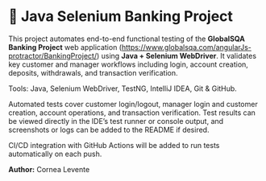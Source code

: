 # 🏦 Java Selenium Banking Project

This project automates end-to-end functional testing of the **GlobalSQA Banking Project** web application (https://www.globalsqa.com/angularJs-protractor/BankingProject/) using **Java + Selenium WebDriver**. It validates key customer and manager workflows including login, account creation, deposits, withdrawals, and transaction verification.  

Tools: Java, Selenium WebDriver, TestNG, IntelliJ IDEA, Git & GitHub.  

Automated tests cover customer login/logout, manager login and customer creation, account operations, and transaction verification. Test results can be viewed directly in the IDE’s test runner or console output, and screenshots or logs can be added to the README if desired.  

CI/CD integration with GitHub Actions will be added to run tests automatically on each push.  

**Author:** Cornea Levente

